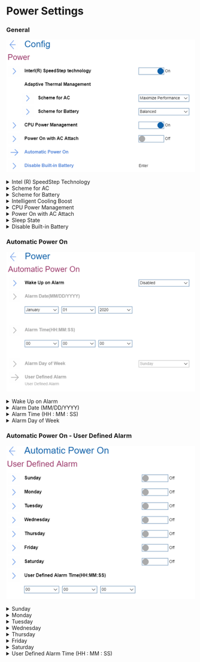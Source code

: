 # Power Settings #

### General ###

![](./img/power.png)

<details><summary>Intel (R) SpeedStep Technology</summary>
One of 2 possible options to select the mode of Intel (R) SteedStep Technology at runtime:

1.	**On** – Intel (R) SpeedStep Technology is turned on. Default.
2.	Off - Intel (R) SpeedStep Technology is turned off.

| WMI Setting name | Values | Locked by SVP | AMD/Intel |
   |:---|:---|:---|:---|
| SpeedStep | Disable, Enable | No | Intel |
</details>

<details><summary>Scheme for AC</summary>
One of 2 possible options of thermal management scheme to use:

1.	**Maximize Performance** - reduces CPU throttling. Default.
2.	Balanced - balanced sound, temperature, and performance.

**Note**. Each scheme affects fan sound, temperature, and performance.

| WMI Setting name | Values | Locked by SVP | AMD/Intel |
   |:---|:---|:---|:---|
| AdaptiveThermalManagementAC | MaximizePerformance, Balanced | No | Both |
</details>

<details><summary>Scheme for Battery</summary>
One of 2 possible options of thermal management scheme to use:

1.	Maximize Performance - reduces CPU throttling.
2.	**Balanced** - balanced sound, temperature, and performance. Default.

**Note**. Each scheme affects fan sound, temperature, and performance.

| WMI Setting name | Values | Locked by SVP | AMD/Intel |
   |:---|:---|:---|:---|
| AdaptiveThermalManagementBattery | MaximizePerformance,  Balanced | No | Both |
</details>

<details><summary>Intelligent Cooling Boost</summary>

Whether to  improve power efficiency by limiting system power based on the selected OS application, when Intelligent Cooling is on.

!> This feature is Windows only.

?> For more details about Intelligent Cooling mode, please refer to Vantage or the user guide.

Options:

1.  **On** - Default.
2.  Off.

| WMI Setting name | Values | SVP or SMP Req'd | AMD/Intel |
|:---|:---|:---|:---|
| IntelligentCoolingBoost | Disable,Enable | yes | both |

</details>


<details><summary>CPU Power Management</summary>
One of 2 possible options:

1.	**Automatic** - enabled power saving feature that stops the microprocessor clock automatically when there are no system activities. Default.
2.	Disabled - disabled power saving feature.

**Note**. Normally, it is not necessary to change this setting.

| WMI Setting name | Values | Locked by SVP | AMD/Intel |
   |:---|:---|:---|:---|
| CPUPowerManagement | Disable, Automatic | No | Both |
</details>

<details><summary>Power On with AC Attach</summary>
One of 2 possible options for a feature that powers on the system when AC is attached:

1.	Enabled - the system is powered when AC is attached. When the system is in hibernate state, the system resumes
2.	**Disabled** - the system is not powered on nor resumed when AC is attached. Default.

| WMI Setting name | Values | Locked by SVP | AMD/Intel |
   |:---|:---|:---|:---|
| OnByAcAttach | Disable, Enable | No | Both |
</details>

<details><summary>Sleep State</summary>

Optimized Sleep States.

!> Sleep State for Windows® and versions of Linux are compatible with Suspend-to-Idle.

!> Optimized Sleep State for S3 are not compatible with Suspend-to-Idle.

!> Windows® must be used with Windows setting only.

Options:

1.  **Windows and Linux** - Default.
2.  Linux S3.

| WMI Setting name | Values | SVP or SMP Req'd | AMD/Intel |
|:---|:---|:---|:---|
| SleepState | Linux, Windows, Windows10 | yes | both |

</details>


<details><summary>Disable Built-in Battery</summary>
Option to temporarily disable battery for servicing the system. <br>
This option requests additional confirmation. <br>
After selecting this item, the system will be automatically powered off, then ready to be serviced.

**Note**. The battery will be automatically enabled when the AC adapter is reconnected.

</details>

### Automatic Power On ###

![](./img/autopoweron.png)

<details><summary>Wake Up on Alarm</summary>
One of 5 possible options for defining when the system shall turn on automatically:

1.	**Disabled** - the system will not turn on automatically. Default.
2.	Single Event - the system will turn on one-time on the specified day and time.
3.	Daily Event - the system will turn on every day at the specified time.
4.	Weekly Event - the system will turn on every week on the specified day and time.
5.	User Defined - this option enables ‘User Defined Alarm’ group of settings.

**Note**. Wake up will only occur on AC power.  Values for the ‘Wake Up on Alarm’ group of settings can be overwritten by the operating system.

| WMI Setting name | Values | Locked by SVP | AMD/Intel |
   |:---|:---|:---|:---|
| WakeUponAlarm | Disable, UserDefined, WeeklyEvent, <br>DailyEvent, SingleEvent | Yes | Both |
</details>

<details><summary>Alarm Date (MM/DD/YYYY)</summary>
Field to select the exact day for the system to turn on. Active only when ‘Wake Up on Alarm’ has value ‘Single Event’.
Possible values:

1.	**N/A** – Default.
2.	MM/DD/YYYY:<br>
    a. MM – Months: January to December <br>
    b. DD – Date: 1 ~ 31 <br>
    c. YYYY – Year: 1980 ~ 2099 <br>

| WMI Setting name | Values | Locked by SVP | AMD/Intel |
   |:---|:---|:---|:---|
| AlarmDate | MM/DD/YYYY | Yes | Both |
</details>

<details><summary>Alarm Time (HH : MM : SS)</summary>
Field to select the exact time for the system to turn on. Active when ‘Wake Up on Alarm’ has one of the values:

* Single Event
* Daily Event
* Weekly Event

Possible values:

1.	**N/A** – Default
2.	HH : MM : SS<br>
    a. HH - Hour:  00 ~ 23<br>
    b. MM - Minute:  00 ~ 59<br>
    c. SS - Second:  00 ~ 59<br>

| WMI Setting name | Values | Locked by SVP | AMD/Intel |
   |:---|:---|:---|:---|
| AlarmTime | HH/MM/SS | Yes | Both |
</details>

<details><summary>Alarm Day of Week</summary>
Field to select the exact day for the system to turn on. Active only when ‘Wake Up on Alarm’ has value ‘Weekly Event’.
Possible values:

1.	**N/A** – Default
2.	Sunday
3.	Monday
4.	Tuesday
5.	Wednesday
6.	Thursday
7.	Friday
8.	Saturday

| WMI Setting name | Values | Locked by SVP | AMD/Intel |
   |:---|:---|:---|:---|
| AlarmDayofWeek | Sunday, Monday, Tuesday, <br>Wednesday, Thursday, Friday, Saturday | Yes | Both |
</details>

### Automatic Power On - User Defined Alarm ###

![](./img/autopoweronuserdefined.png)

<details><summary>Sunday</summary>
One of 2 states to select:

1.	**Off** - the system will not turn on automatically on this day. Default.
2.	On – the system will turn on automatically on this day.

| WMI Setting name | Values | Locked by SVP | AMD/Intel |
   |:---|:---|:---|:---|
| UserDefinedAlarmSunday | Disable, Enable | Yes | Both |
</details>

<details><summary>Monday</summary>
One of 2 states to select:

1.	**Off** - the system will not turn on automatically on this day. Default.
2.	On – the system will turn on automatically on this day.

| WMI Setting name | Values | Locked by SVP | AMD/Intel |
   |:---|:---|:---|:---|
| UserDefinedAlarmMonday | Disable, Enable | Yes | Both |
</details>

<details><summary>Tuesday</summary>
One of 2 states to select:

1.	**Off** - the system will not turn on automatically on this day. Default.
2.	On – the system will turn on automatically on this day.

| WMI Setting name | Values | Locked by SVP | AMD/Intel |
   |:---|:---|:---|:---|
| UserDefinedAlarmTuesday | Disable, Enable | Yes | Both |
</details>

<details><summary>Wednesday</summary>
One of 2 states to select:

1.	**Off** - the system will not turn on automatically on this day. Default.
2.	On – the system will turn on automatically on this day.

| WMI Setting name | Values | Locked by SVP | AMD/Intel |
   |:---|:---|:---|:---|
| UserDefinedAlarmWednesday | Disable, Enable | Yes | Both |
</details>

<details><summary>Thursday</summary>
One of 2 states to select:

1.	**Off** - the system will not turn on automatically on this day. Default.
2.	On – the system will turn on automatically on this day.

| WMI Setting name | Values | Locked by SVP | AMD/Intel |
   |:---|:---|:---|:---|
| UserDefinedAlarmThursday | Disable, Enable | Yes | Both |
</details>

<details><summary>Friday</summary>
One of 2 states to select:

1.	**Off** - the system will not turn on automatically on this day. Default.
2.	On – the system will turn on automatically on this day.

| WMI Setting name | Values | Locked by SVP | AMD/Intel |
   |:---|:---|:---|:---|
| UserDefinedAlarmFriday | Disable, Enable | Yes | Both |
</details>

<details><summary>Saturday</summary>
One of 2 states to select:

1.	**Off** - the system will not turn on automatically on this day. Default.
2.	On – the system will turn on automatically on this day.

| WMI Setting name | Values | Locked by SVP | AMD/Intel |
   |:---|:---|:---|:---|
| UserDefinedAlarmSaturday | Disable, Enable | Yes | Both |
</details>

<details><summary>User Defined Alarm Time (HH : MM : SS)</summary>
Field to select the exact time for the system to turn on.
Possible values:

1.	**N/A** – Default
2.	HH : MM : SS<br>
    a. HH - Hour:  00 ~ 23<br>
    b. MM - Minute:  00 ~ 59<br>
    c. SS - Second:  00 ~ 59<br>

| WMI Setting name | Values | Locked by SVP | AMD/Intel |
   |:---|:---|:---|:---|
| UserDefinedAlarmTime | HH/MM/SS | Yes | Both |
</details>
